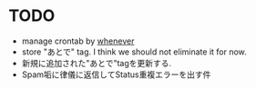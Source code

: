 TODO
===========================

* manage crontab by [whenever](https://github.com/javan/whenever)
* store "あとで" tag. I think we should not eliminate it for now.
* 新規に追加された"あとで"tagを更新する.
* Spam垢に律儀に返信してStatus重複エラーを出す件
